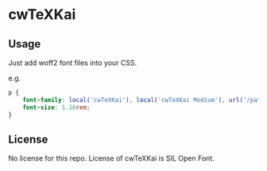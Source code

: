 cwTeXKai
=================================

## Usage

Just add woff2 font files into your CSS.

e.g.

```css
p {
    font-family: local('cwTeXKai'), local('cwTeXKai Medium'), url('/path/to/cwTeXKai-zhonly.woff2') format('woff2');
    font-size: 1.16rem;
}
```

## License

No license for this repo. License of cwTeXKai is SIL Open Font.